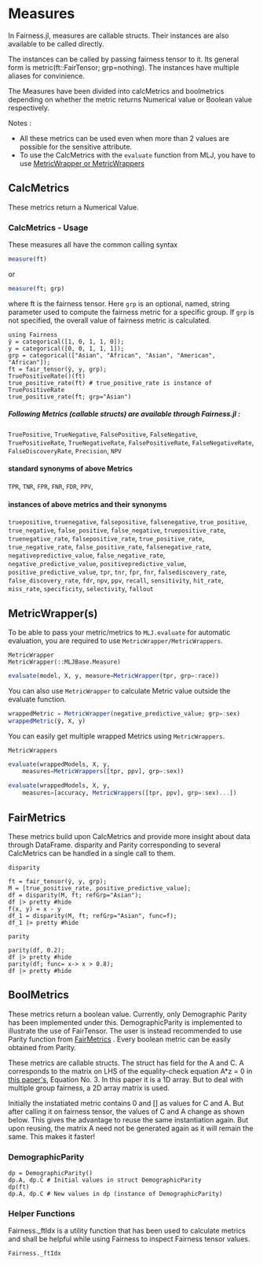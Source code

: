 # Measures

In Fairness.jl, measures are callable structs. Their instances are also available to be called directly.

The instances can be called by passing fairness tensor to it. Its general form is metric(ft::FairTensor; grp=nothing). The instances have multiple aliases for convinience.

The Measures have been divided into calcMetrics and boolmetrics depending on whether the metric returns Numerical value or Boolean value respectively.

Notes :
- All these metrics can be used even when more than 2 values are possible for the sensitive attribute.
- To use the CalcMetrics with the `evaluate` function from MLJ, you have to use [MetricWrapper or MetricWrappers](#MetricWrapper(s))

## CalcMetrics

These metrics return a Numerical Value.

### CalcMetrics - Usage
These measures all have the common calling syntax

```julia
measure(ft)
```

or

```julia
measure(ft; grp)
```
where ft is the fairness tensor. Here `grp` is an optional, named, string parameter used to compute the fairness metric for a specific group. If `grp` is not specified, the overall value of fairness metric is calculated.

```@repl measures
using Fairness
ŷ = categorical([1, 0, 1, 1, 0]);
y = categorical([0, 0, 1, 1, 1]);
grp = categorical(["Asian", "African", "Asian", "American", "African"]);
ft = fair_tensor(ŷ, y, grp);
TruePositiveRate()(ft)
true_positive_rate(ft) # true_positive_rate is instance of TruePositiveRate
true_positive_rate(ft; grp="Asian")
```

##### Following Metrics (callable structs) are available through Fairness.jl :

`TruePositive`, `TrueNegative`, `FalsePositive`, `FalseNegative`,
`TruePositiveRate`, `TrueNegativeRate`, `FalsePositiveRate`,
`FalseNegativeRate`, `FalseDiscoveryRate`, `Precision`, `NPV`

#### standard synonyms of above Metrics
`TPR`, `TNR`, `FPR`, `FNR`, `FDR`, `PPV`,

#### instances of above metrics and their synonyms
`truepositive`, `truenegative`, `falsepositive`, `falsenegative`,
`true_positive`, `true_negative`, `false_positive`, `false_negative`,
`truepositive_rate`, `truenegative_rate`, `falsepositive_rate`,
`true_positive_rate`, `true_negative_rate`, `false_positive_rate`,
`falsenegative_rate`, `negativepredictive_value`,
`false_negative_rate`, `negative_predictive_value`,
`positivepredictive_value`, `positive_predictive_value`,
`tpr`, `tnr`, `fpr`, `fnr`,
`falsediscovery_rate`, `false_discovery_rate`, `fdr`, `npv`, `ppv`,
`recall`, `sensitivity`, `hit_rate`, `miss_rate`,
`specificity`, `selectivity`, `fallout`

## MetricWrapper(s)

To be able to pass your metric/metrics to `MLJ.evaluate` for automatic evaluation, you are required to use `MetricWrapper/MetricWrappers`.
```@docs
MetricWrapper
MetricWrapper(::MLJBase.Measure)
```
```julia
evaluate(model, X, y, measure=MetricWrapper(tpr, grp=:race))
```

You can also use `MetricWrapper` to calculate Metric value outside the evaluate function.
```julia
wrappedMetric = MetricWrapper(negative_predictive_value; grp=:sex)
wrappedMetric(ŷ, X, y)
```

You can easily get multiple wrapped Metrics using `MetricWrappers`.
```@docs
MetricWrappers
```
```julia
evaluate(wrappedModels, X, y,
	measures=MetricWrappers([tpr, ppv], grp=:sex))

evaluate(wrappedModels, X, y,
	measures=[accuracy, MetricWrappers([tpr, ppv], grp=:sex)...])
```

## FairMetrics

These metrics build upon CalcMetrics and provide more insight about data through DataFrame. disparity and Parity corresponding to several CalcMetrics can be handled in a single call to them.

```@docs
disparity
```

```@repl measures
ft = fair_tensor(ŷ, y, grp);
M = [true_positive_rate, positive_predictive_value];
df = disparity(M, ft; refGrp="Asian");
df |> pretty #hide
f(x, y) = x - y
df_1 = disparity(M, ft; refGrp="Asian", func=f);
df_1 |> pretty #hide
```

```@docs
parity
```

```@repl measures
parity(df, 0.2);
df |> pretty #hide
parity(df; func= x-> x > 0.8);
df |> pretty #hide
```

## BoolMetrics

These metrics return a boolean value. Currently, only Demographic Parity has been implemented under this. DemographicParity is implemented to illustrate the use of FairTensor. The user is instead recommended to use Parity function from [FairMetrics](#FairMetrics) . Every boolean metric can be easily obtained from Parity.

These metrics are callable structs. The struct has field for the A and C. A corresponds to the matrix on LHS of the equality-check equation A*z = 0 in [this paper's](https://arxiv.org/pdf/2004.03424.pdf), Equation No. 3. In this paper it is a 1D array. But to deal with multiple group fairness, a 2D array matrix is used.

Initially the instatiated metric contains 0 and [] as values for C and A. But after calling it on fairness tensor, the values of C and A change as shown below. This gives the advantage to reuse the same instantiation again. But upon reusing, the matrix A need not be generated again as it will remain the same. This makes it faster!

### DemographicParity

```@repl measures
dp = DemographicParity()
dp.A, dp.C # Initial values in struct DemographicParity
dp(ft)
dp.A, dp.C # New values in dp (instance of DemographicParity)
```

### Helper Functions
Fairness._ftIdx is a utility function that has been used to calculate metrics and shall be helpful while using Fairness to inspect Fairness tensor values.
```@docs
Fairness._ftIdx
```
